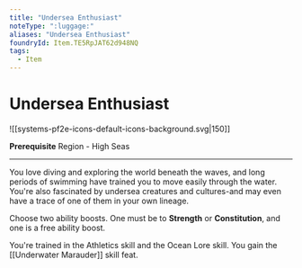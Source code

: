 ```yaml
---
title: "Undersea Enthusiast"
noteType: ":luggage:"
aliases: "Undersea Enthusiast"
foundryId: Item.TE5RpJAT62d948NQ
tags:
  - Item
---
```


# Undersea Enthusiast
![[systems-pf2e-icons-default-icons-background.svg|150]]

**Prerequisite** Region - High Seas

* * *

You love diving and exploring the world beneath the waves, and long periods of swimming have trained you to move easily through the water. You're also fascinated by undersea creatures and cultures-and may even have a trace of one of them in your own lineage.

Choose two ability boosts. One must be to **Strength** or **Constitution**, and one is a free ability boost.

You're trained in the Athletics skill and the Ocean Lore skill. You gain the [[Underwater Marauder]] skill feat.
